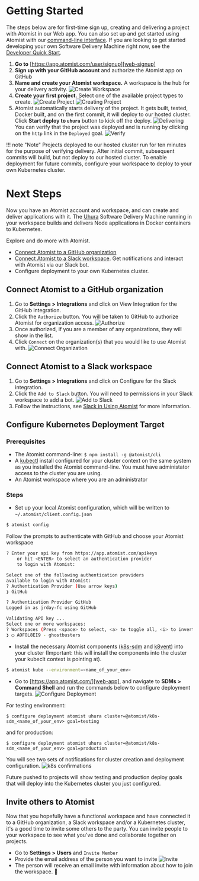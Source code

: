 # Getting Started

The steps below are for first-time sign up, creating and delivering a project with Atomist in our Web app. You can also set up and get started using Atomist with our [command-line interface][quick-start]. If you are looking to get started developing your own Software Delivery Machine right now, see the [Developer Quick Start][quick-start].

1.  **Go to** [https://app.atomist.com/user/signup][web-signup]
2.  **Sign up with your GitHub account** and authorize the Atomist app on GitHub
3.  **Name and create your Atomist workspace.** A workspace is the hub for your delivery activity.
![Create Workspace](img/getting-started/create-workspace.png)
4.  **Create your first project.** Select one of the available project types to create.
![Create Project](img/getting-started/create-project.png)
![Creating Project](img/getting-started/creating-project.png)
5.  Atomist automatically starts delivery of the project. It gets built, tested, Docker built, and on the first commit, it will deploy to our hosted cluster. Click **Start deploy to `uhura`** button to kick off the deploy.
![Delivering](img/getting-started/ready-to-deploy.png)
You can verify that the project was deployed and is running by clicking on the `http` link in the `Deployed` goal.
![Verify](img/getting-started/verify.png)

!!! note "Note"
    Projects deployed to our hosted cluster run for ten minutes for the purpose of verifying delivery.
    After initial commit, subsequent commits will build, but not deploy to our hosted cluster.
    To enable deployment for future commits, configure your workspace to deploy to your own Kubernetes cluster.

# Next Steps

Now you have an Atomist account and workspace, and can create and deliver applications with it. The [Uhura][uhura]
Software Delivery Machine running in your workspace builds and delivers Node applications in Docker containers to
Kubernetes.

Explore and do more with Atomist.

* [Connect Atomist to a GitHub organization][connect-gh-org]
* [Connect Atomist to a Slack workspace][connect-slack]. Get notifications and interact with Atomist via our Slack bot.
* Configure deployment to your own Kubernetes cluster.

## Connect Atomist to a GitHub organization

1.  Go to **Settings > Integrations** and click on View Integration for the GitHub integration.
2.  Click the `Authorize` button. You will be taken to GitHub to authorize Atomist for organization access.
![Authorize](img/getting-started/gh-auth-org.png)
3.  Once authorized, if you are a member of any organizations, they will show in the list.
4.  Click `Connect` on the organization(s) that you would like to use Atomist with.
![Connect Organization](img/getting-started/connect-org.png)

## Connect Atomist to a Slack workspace

1.  Go to **Settings > Integrations** and click on Configure for the Slack integration.
2.  Click the `Add to Slack` button. You will need to permissions in your Slack workspace to add a bot.
![Add to Slack](img/getting-started/slack-add.png)
3.  Follow the instructions, see [Slack in Using Atomist][slack] for more information.

## Configure Kubernetes Deployment Target

### Prerequisites

* The Atomist command-line: `$ npm install -g @atomist/cli`
* A [kubectl][kubectl] install configured for your cluster context on the same system as you installed the Atomist command-line. You must have administator access to the cluster you are using.
* An Atomist workspace where you are an administrator

### Steps

* Set up your local Atomist configuration, which will be written to `~/.atomist/client.config.json`
``` bash
$ atomist config
```
Follow the prompts to authenticate with GitHub and choose your Atomist workspace
``` bash
? Enter your api key from https://app.atomist.com/apikeys
    or hit <ENTER> to select an authentication provider
    to login with Atomist:

Select one of the following authentication providers
available to login with Atomist:
? Authentication Provider (Use arrow keys)
❯ GitHub

? Authentication Provider GitHub
Logged in as jrday-fc using GitHub

Validating API key ...
Select one or more workspaces:
? Workspaces (Press <space> to select, <a> to toggle all, <i> to invert selection)
❯ ◯ AOFOL8EI9 - ghostbusters
```
* Install the necessary Atomist components ([k8s-sdm] and [k8vent]) into your cluster (Important: this will install the components into the cluster your kubeclt context is pointing at).
``` bash
$ atomist kube --environment=<name_of_your_env>
```
* Go to [https://app.atomist.com/][web-app], and navigate to **SDMs > Command Shell** and run the commands below to configure deployment targets.
![Configure Deployment](img/getting-started/config-deploy.png)

For testing environment:
```
$ configure deployment atomist uhura cluster=@atomist/k8s-sdm_<name_of_your_env> goal=testing
```
and for production:
```
$ configure deployment atomist uhura cluster=@atomist/k8s-sdm_<name_of_your_env> goal=production
```
You will see two sets of notifications for cluster creation and deployment configuration.
![k8s confirmations](img/getting-started/k8s-envs.png)

Future pushed to projects will show testing and production deploy goals that will deploy into the Kubernetes cluster you just configured.

## Invite others to Atomist

Now that you hopefully have a functional workspace and have connected it to a GitHub organization, a Slack workspace and/or a Kubernetes cluster, it's a good time to invite some others to the party. You can invite people to your workspace to see what you've done and collaborate together on projects.

* Go to **Settings > Users** and `Invite Member`
* Provide the email address of the person you want to invite
![Invite](img/getting-started/invite.png)
* The person will receive an email invite with information about how to join the workspace. :tada:

[connect-gh-org]: #connect-atomist-to-a-github-organization (Connect GitHub Organization)
[connect-slack]: #connect-atomist-to-a-slack-workspace (Connect Slack)
[quick-start]: quick-start.md (Atomist Developer Quick Start)
[web-signup]: https://app.atomist.com/user/signup (Sign Up)
[web-app]: https://app.atomist.com/ (Atomist Web)
[slack]: /user/slack (Slack)
[kubectl]: https://kubernetes.io/docs/tasks/tools/install-kubectl/ (kubectl)
[k8s-sdm]: https://github.com/atomist/k8s-sdm/ (k8s-sdm)
[k8vent]: https://github.com/atomist/k8vent/ (k8vent)
[uhura]: https://github.com/atomist/uhura/ (Uhura)
